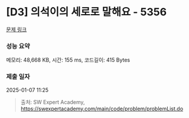# [D3] 의석이의 세로로 말해요 - 5356 

[문제 링크](https://swexpertacademy.com/main/code/problem/problemDetail.do?contestProbId=AWVWgkP6sQ0DFAUO) 

### 성능 요약

메모리: 48,668 KB, 시간: 155 ms, 코드길이: 415 Bytes

### 제출 일자

2025-01-07 11:25



> 출처: SW Expert Academy, https://swexpertacademy.com/main/code/problem/problemList.do